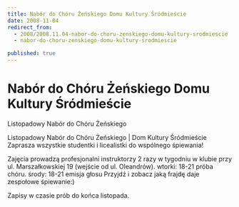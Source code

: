 ```yaml
---
title: Nabór do Chóru Żeńskiego Domu Kultury Śródmieście
date: 2008-11-04
redirect_from: 
  - 2008/2008.11.04-nabor-do-choru-zenskiego-domu-kultury-srodmiescie
  - nabor-do-choru-zenskiego-domu-kultury-srodmiescie

published: true
---
```




# Nabór do Chóru Żeńskiego Domu Kultury Śródmieście

<time>Listopadowy Nabór do Chóru Żeńskiego</time>

Listopadowy Nabór do Chóru Żeńskiego | Dom Kultury Śródmieście Zaprasza wszystkie studentki i licealistki do wspólnego śpiewania! 

Zajęcia prowadzą profesjonalni instruktorzy 2 razy w tygodniu w klubie przy ul. Marszałkowskiej 19 (wejście od ul. Oleandrów).
wtorki: 18-21 próba chóru.
środy: 18-21 emisja głosu
Przyjdź i zobacz jaką frajdę daje zespołowe śpiewanie:)

Zapisy w czasie prób do końca listopada. 



<!--CONTENT FROM OLD SERVER (jos before 2013): Listopadowy Nabór do Chóru Żeńskiego | Dom Kultury Śródmieście Zaprasza wszystkie studentki i licealistki do wspólnego śpiewania! 

Zajęcia prowadzą profesjonalni instruktorzy 2 razy w tygodniu w klubie przy ul. Marszałkowskiej 19 (wejście od ul. Oleandrów).
wtorki: 18-21 próba chóru.
środy: 18-21 emisja głosu
Przyjdź i zobacz jaką frajdę daje zespołowe śpiewanie:)

Zapisy w czasie prób do końca listopada. 


-->

<!--{{json:{"created_date":"2008-11-04 13:36:26","publish_down":"0000-00-00 00:00:00","id":"674"}}}-->